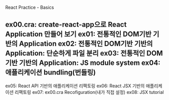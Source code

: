React Practice - Basics

ex00.cra: create-react-app으로 React Application 만들어 보기
ex01: 전통적인 DOM기반 기반의 Application
ex02: 전통적인 DOM기반 기반의 Application: 단순하게 파일 분리
ex03: 전통적인 DOM기반 기반의 Application: JS module system
ex04: 애플리케이션 bundling(번들링)
-----------
ex05: React API 기반의 애플리케이션 리팩토링
ex06: React JSX 기반의 애플리케이션 리팩토링
ex07: ex00.cra Recofiguration(내가 직접 설정)
ex08: JSX tutorial